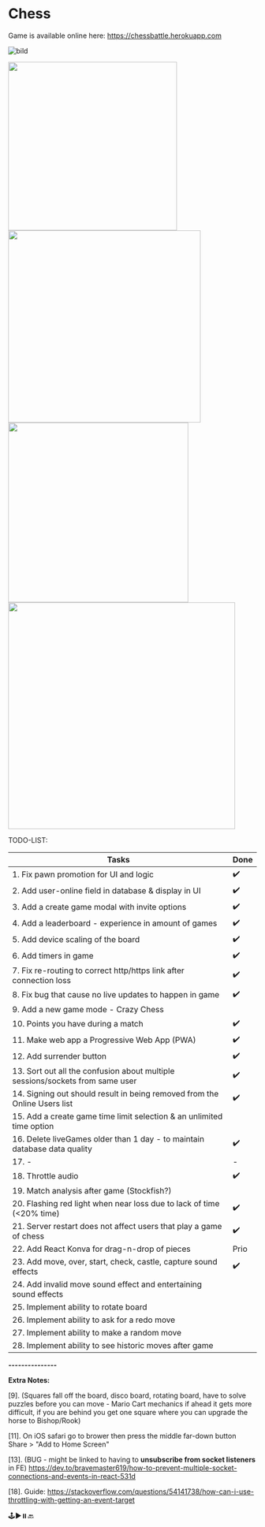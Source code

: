 # Chess

Game is available online here: https://chessbattle.herokuapp.com

![bild](https://user-images.githubusercontent.com/42782387/134075059-34b31eac-2c56-4468-8585-f90f7980e200.png)

<p float="left">
<img src="https://user-images.githubusercontent.com/42782387/134075012-e344be22-49fc-4d95-aed9-8b064a79909a.png" width="342" />
  <img src="https://user-images.githubusercontent.com/42782387/134074848-bc23ccf3-c178-4333-b256-6e02fc0b4898.png" width="390" />
  <img src="https://user-images.githubusercontent.com/42782387/134074992-e7e3917c-96cf-4ef8-8fd6-145501b22711.png" width="365" /> 
  <img src="https://user-images.githubusercontent.com/42782387/134975449-b8f8cd94-a71d-4b41-8454-29e3197b6ab7.png" width="460" /> 
</p>

TODO-LIST:

| Tasks                                                                         | Done |
| ----------------------------------------------------------------------------- | ---- |
| 1. Fix pawn promotion for UI and logic                                        | ✔️   |
| 2. Add user-online field in database & display in UI                          | ✔️   |
| 3. Add a create game modal with invite options                                | ✔️   |
| 4. Add a leaderboard - experience in amount of games                          | ✔️   |
| 5. Add device scaling of the board                                            | ✔️   |
| 6. Add timers in game                                                         | ✔️   |
| 7. Fix re-routing to correct http/https link after connection loss            | ✔️   |
| 8. Fix bug that cause no live updates to happen in game                       | ✔️   |
| 9. Add a new game mode - Crazy Chess                                          |      |
| 10. Points you have during a match                                            | ✔️   |
| 11. Make web app a Progressive Web App (PWA)                                  | ✔️   |
| 12. Add surrender button                                                      | ✔️   |
| 13. Sort out all the confusion about multiple sessions/sockets from same user | ✔️   |
| 14. Signing out should result in being removed from the Online Users list     | ✔️   |
| 15. Add a create game time limit selection & an unlimited time option         |      |
| 16. Delete liveGames older than 1 day - to maintain database data quality     | ✔️   |
| 17. -                                                                         | -    |
| 18. Throttle audio                                                            | ✔️   |
| 19. Match analysis after game (Stockfish?)                                    |      |
| 20. Flashing red light when near loss due to lack of time (<20% time)         | ✔️   |
| 21. Server restart does not affect users that play a game of chess            | ✔️   |
| 22. Add React Konva for drag-n-drop of pieces                                 | Prio |
| 23. Add move, over, start, check, castle, capture sound effects               | ✔️   |
| 24. Add invalid move sound effect and entertaining sound effects              |      |
| 25. Implement ability to rotate board                                         |      |
| 26. Implement ability to ask for a redo move                                  |      |
| 27. Implement ability to make a random move                                   |      |
| 28. Implement ability to see historic moves after game                        |      |

**_---------------_**

**Extra Notes:**

[9]. (Squares fall off the board, disco board, rotating board, have to solve puzzles before you can
move - Mario Cart mechanics if ahead it gets more difficult, if you are behind you get one square
where you can upgrade the horse to Bishop/Rook)

[11]. On iOS safari go to brower then press the middle far-down button Share > "Add to Home Screen"

[13]. (BUG - might be linked to having to **unsubscribe from socket listeners** in FE)
https://dev.to/bravemaster619/how-to-prevent-multiple-socket-connections-and-events-in-react-531d

[18]. Guide:
https://stackoverflow.com/questions/54141738/how-can-i-use-throttling-with-getting-an-event-target

🕹️▶️⏸️🔙
